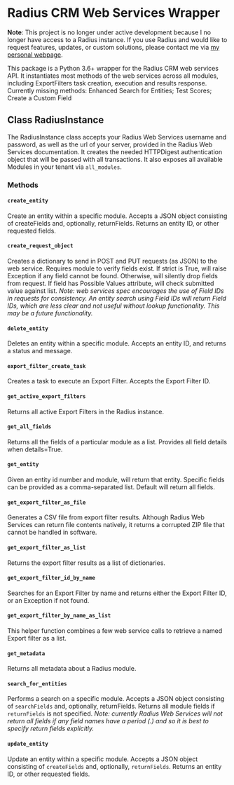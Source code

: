 # Radius CRM Web Services Wrapper

**Note**: This project is no longer under active development because I no longer have access to a Radius instance. If you use Radius and would like to request features, updates, or custom solutions, please contact me via [my personal webpage](https://billchandos.dev).

This package is a Python 3.6+ wrapper for the Radius CRM web services API. It instantiates most methods of the web services across all modules, including ExportFilters task creation, execution and results response. Currently missing methods: Enhanced Search for Entities; Test Scores; Create a Custom Field
## Class RadiusInstance
The RadiusInstance class accepts your Radius Web Services username and password, as well as the url of your server, provided in the Radius Web Services documentation. It creates the needed HTTPDigest authentication object that will be passed with all transactions. It also exposes all available Modules in your tenant via `all_modules`.
### Methods
#### `create_entity`
 Create an entity within a specific module. Accepts a JSON object consisting of createFields and, optionally, returnFields. Returns an entity ID, or other requested fields.
 #### `create_request_object`
 Creates a dictionary to send in POST and PUT requests (as JSON) to the web service. Requires module to verify fields exist. If strict is True, will raise Exception if any field cannot be found. Otherwise, will silently drop fields from request. If field has Possible Values attribute, will check submitted value against list.
 *Note: web services spec encourages the use of Field IDs in requests for consistency. An entity search using Field IDs will return Field IDs, which are less clear and not useful without lookup functionality. This may be a future functionality.*
 #### `delete_entity`
Deletes an entity within a specific module. Accepts an entity ID, and returns a status and message.
 #### `export_filter_create_task`
 Creates a task to execute an Export Filter. Accepts the Export Filter ID.
 #### `get_active_export_filters`
 Returns all active Export Filters in the Radius instance.
 #### `get_all_fields`
 Returns all the fields of a particular module as a list. Provides all field details when details=True.
 #### `get_entity`
 Given an entity id number and module, will return that entity. Specific fields can be provided as a comma-separated list. Default will return all fields.
 #### `get_export_filter_as_file`
 Generates a CSV file from export filter results. Although Radius Web Services can return file contents natively, it returns a corrupted ZIP file that cannot be handled in software.
 #### `get_export_filter_as_list`
 Returns the export filter results as a list of dictionaries.
 #### `get_export_filter_id_by_name`
 Searches for an Export Filter by name and returns either the Export Filter ID, or an Exception if not found.
 #### `get_export_filter_by_name_as_list`
 This helper function combines a few web service calls to retrieve a named Export filter as a list.
 #### `get_metadata`
 Returns all metadata about a Radius module.
 #### `search_for_entities`
 Performs a search on a specific module. Accepts a JSON object consisting of `searchFields` and, optionally, returnFields. Returns all module fields if `returnFields` is not specified. 
 *Note: currently Radius Web Services will not return all fields if any field names have a period (.) and so it is best to specify return fields explicitly.*
 #### `update_entity`
 Update an entity within a specific module. Accepts a JSON object consisting of `createFields` and, optionally, `returnFields`. Returns an entity ID, or other requested fields.